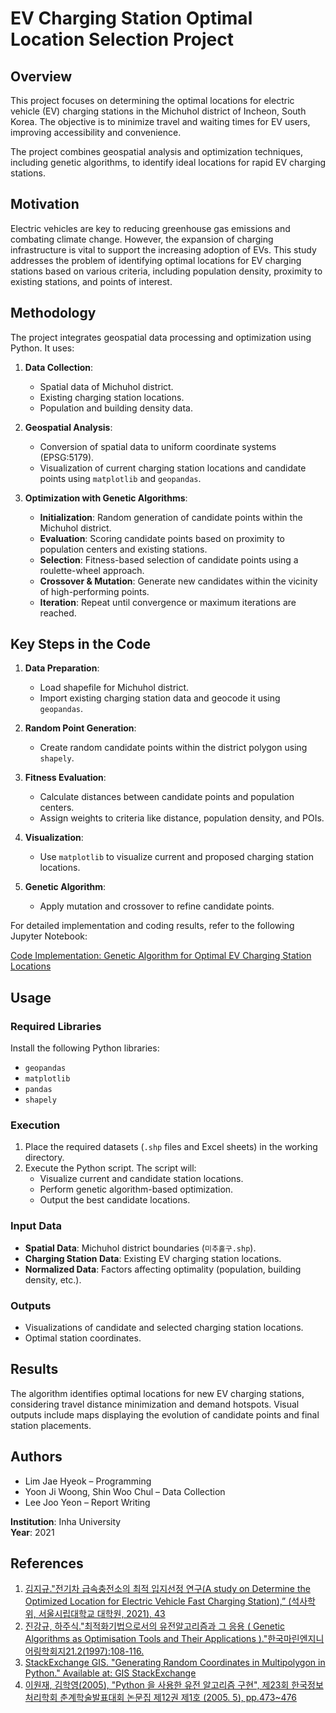 # EV Charging Station Optimal Location Selection Project



## **Overview**
This project focuses on determining the optimal locations for electric vehicle (EV) charging stations in the Michuhol district of Incheon, South Korea. The objective is to minimize travel and waiting times for EV users, improving accessibility and convenience.

The project combines geospatial analysis and optimization techniques, including genetic algorithms, to identify ideal locations for rapid EV charging stations.

## **Motivation**
Electric vehicles are key to reducing greenhouse gas emissions and combating climate change. However, the expansion of charging infrastructure is vital to support the increasing adoption of EVs. This study addresses the problem of identifying optimal locations for EV charging stations based on various criteria, including population density, proximity to existing stations, and points of interest.

## **Methodology**
The project integrates geospatial data processing and optimization using Python. It uses:
1. **Data Collection**: 
   - Spatial data of Michuhol district.
   - Existing charging station locations.
   - Population and building density data.

2. **Geospatial Analysis**:
   - Conversion of spatial data to uniform coordinate systems (EPSG:5179).
   - Visualization of current charging station locations and candidate points using `matplotlib` and `geopandas`.

3. **Optimization with Genetic Algorithms**:
   - **Initialization**: Random generation of candidate points within the Michuhol district.
   - **Evaluation**: Scoring candidate points based on proximity to population centers and existing stations.
   - **Selection**: Fitness-based selection of candidate points using a roulette-wheel approach.
   - **Crossover & Mutation**: Generate new candidates within the vicinity of high-performing points.
   - **Iteration**: Repeat until convergence or maximum iterations are reached.


## **Key Steps in the Code**
1. **Data Preparation**:
   - Load shapefile for Michuhol district.
   - Import existing charging station data and geocode it using `geopandas`.

2. **Random Point Generation**:
   - Create random candidate points within the district polygon using `shapely`.

3. **Fitness Evaluation**:
   - Calculate distances between candidate points and population centers.
   - Assign weights to criteria like distance, population density, and POIs.

4. **Visualization**:
   - Use `matplotlib` to visualize current and proposed charging station locations.

5. **Genetic Algorithm**:
   - Apply mutation and crossover to refine candidate points.

For detailed implementation and coding results, refer to the following Jupyter Notebook:

[Code Implementation: Genetic Algorithm for Optimal EV Charging Station Locations](https://github.com/limJhyeok/Comprehensive-design/blob/main/%EC%9C%A0%EC%A0%84%20%EC%95%8C%EA%B3%A0%EB%A6%AC%EC%A6%98%EC%9D%84%20%EC%9D%B4%EC%9A%A9%ED%95%9C%20%EC%A0%84%EA%B8%B0%EC%B0%A8%20%EC%B6%A9%EC%A0%84%EC%86%8C%20%EC%B5%9C%EC%A0%81%20%EC%9E%85%EC%A7%80%20%EC%84%A0%EC%A0%95.ipynb)

## **Usage**
### **Required Libraries**
Install the following Python libraries:
- `geopandas`
- `matplotlib`
- `pandas`
- `shapely`

### **Execution**
1. Place the required datasets (`.shp` files and Excel sheets) in the working directory.
2. Execute the Python script. The script will:
   - Visualize current and candidate station locations.
   - Perform genetic algorithm-based optimization.
   - Output the best candidate locations.

### **Input Data**
- **Spatial Data**: Michuhol district boundaries (`미추홀구.shp`).
- **Charging Station Data**: Existing EV charging station locations.
- **Normalized Data**: Factors affecting optimality (population, building density, etc.).

### **Outputs**
- Visualizations of candidate and selected charging station locations.
- Optimal station coordinates.

## **Results**
The algorithm identifies optimal locations for new EV charging stations, considering travel distance minimization and demand hotspots. Visual outputs include maps displaying the evolution of candidate points and final station placements.

## **Authors**
- Lim Jae Hyeok – Programming
- Yoon Ji Woong, Shin Woo Chul – Data Collection
- Lee Joo Yeon – Report Writing

**Institution**: Inha University  
**Year**: 2021

## References
1. [김지규."전기차 급속충전소의 최적 입지선정 연구(A study on Determine the Optimized Location for Electric Vehicle Fast Charging Station),” (석사학위, 서울시립대학교 대학원, 2021), 43](https://scienceon.kisti.re.kr/srch/selectPORSrchArticle.do?cn=DIKO0015756696)
2. [진강규, 하주식."최적화기법으로서의 유전알고리즘과 그 응용 ( Genetic Algorithms as Optimisation Tools and Their Applications )."한국마린엔지니어링학회지21.2(1997):108-116.](https://scienceon.kisti.re.kr/srch/selectPORSrchArticle.do?cn=JAKO199711919927852)
3. [StackExchange GIS. "Generating Random Coordinates in Multipolygon in Python." Available at: GIS StackExchange](https://gis.stackexchange.com/questions/207731/generating-random-coordinates-in-multipolygon-in-python)
4. [이원재, 김학영(2005), "Python 을 사용한 유전 알고리즘 구현", 제23회 한국정보처리학회 춘계학술발표대회 논문집 제12권 제1호 (2005. 5), pp.473~476](https://scienceon.kisti.re.kr/srch/selectPORSrchArticle.do?cn=NPAP08118183)

